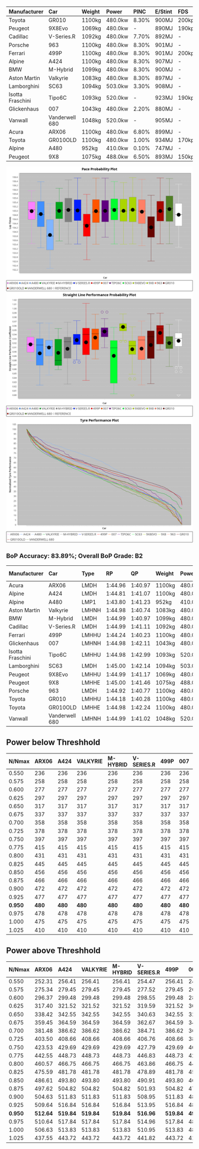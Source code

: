 | Manufacturer     | Car            | Weight | Power   | PINC    | E/Stint | FDS     |
|:-|:-|:-|:-|:-|:-|:-|
| Toyota           | GR010          | 1100kg | 480.0kw | 8.30%   | 900MJ   | 200kph  |
| Peugeot          | 9X8Evo         | 1069kg | 480.0kw |    -    | 890MJ   | 190kph  |
| Cadillac         | V-Series.R     | 1092kg | 480.0kw | 7.70%   | 892MJ   |    -    |
| Porsche          | 963            | 1100kg | 480.0kw | 8.30%   | 901MJ   |    -    |
| Ferrari          | 499P           | 1100kg | 480.0kw | 8.30%   | 901MJ   | 200kph  |
| Alpine           | A424           | 1100kg | 480.0kw | 8.30%   | 907MJ   |    -    |
| BMW              | M-Hybrid       | 1099kg | 480.0kw | 8.30%   | 900MJ   |    -    |
| Aston Martin     | Valkyrie       | 1083kg | 480.0kw | 8.30%   | 897MJ   |    -    |
| Lamborghini      | SC63           | 1094kg | 503.0kw | 3.30%   | 908MJ   |    -    |
| Isotta Fraschini | Tipo6C         | 1093kg | 520.0kw |    -    | 923MJ   | 190kph  |
| Glickenhaus      | 007            | 1043kg | 480.0kw | 2.20%   | 880MJ   |    -    |
| Vanwall          | Vanderwell 680 | 1048kg | 520.0kw |    -    | 905MJ   |    -    |
| Acura            | ARX06          | 1100kg | 480.0kw | 6.80%   | 899MJ   |    -    |
| Toyota           | GR010OLD       | 1100kg | 480.0kw | 1.00%   | 934MJ   | 170kph  |
| Alpine           | A480           | 952kg  | 410.0kw | 0.10%   | 747MJ   |    -    |
| Peugeot          | 9X8            | 1075kg | 488.0kw | 6.50%   | 893MJ   | 150kph  |

![PACECHART](./IMG/AUTO.png)
![STRAIGHTLINEPERFORMANCECHART](./IMG/AUTO_sp.png)
![TYREPERFORMANCECHART](./IMG/AUTO_tw.png)

### BoP Accuracy: 83.89%; Overall BoP Grade: B2
| Manufacturer     | Car            | Type  | RP      | QP      | Weight | Power¹  | Threshhold | PINC    | Power²   | E/Stint | AVG Vmax  | FDS     | RDLC | L/Stint | BOP-Grade | Model Accuracy | Model Points | Match%  | SimDiff |
|:-|:-|:-|:-|:-|:-|:-|:-|:-|:-|:-|:-|:-|:-|:-|:-|:-|:-|:-|:-|
| Acura            | ARX06          | LMDH  | 1:44.96 | 1:40.97 | 1100kg | 480.0kw | 210.0kph   | 6.80%   | 512.60kw |  899MJ  | 301.22kph |    -    | 0.98 | 33      | +B2       | 100.00%        | 996          | 83.88%  | #       |
| Alpine           | A424           | LMDH  | 1:44.81 | 1:41.07 | 1100kg | 480.0kw | 210.0kph   | 8.30%   | 519.80kw |  907MJ  | 298.35kph |    -    | 0.98 | 33      | ~A1       | 96.10%         | 2390         | 97.55%  | +0.55   |
| Alpine           | A480           | LMP1  | 1:43.80 | 1:41.23 |  952kg | 410.0kw | 210.0kph   | 0.10%   | 410.40kw |  747MJ  | 298.56kph |    -    | 0.98 | 31      | -E2       | 95.62%         | 1701         | 50.66%  | #       |
| Aston Martin     | Valkyrie       | LMHNH | 1:44.98 | 1:40.74 | 1083kg | 480.0kw | 210.0kph   | 8.30%   | 519.80kw |  897MJ  | 299.37kph |    -    | 1.00 | 33      | +C2       | 100.00%        | 466          | 74.44%  | +0.71   |
| BMW              | M-Hybrid       | LMDH  | 1:44.99 | 1:40.97 | 1099kg | 480.0kw | 210.0kph   | 8.30%   | 519.80kw |  900MJ  | 300.12kph |    -    | 0.98 | 33      | ~A1       | 100.00%        | 3339         | 96.32%  | +0.53   |
| Cadillac         | V-Series.R     | LMDH  | 1:44.99 | 1:41.11 | 1092kg | 480.0kw | 210.0kph   | 7.70%   | 517.00kw |  892MJ  | 302.09kph |    -    | 0.99 | 33      | +A2       | 99.56%         | 5841         | 90.16%  | +0.98   |
| Ferrari          | 499P           | LMHHU | 1:44.24 | 1:40.23 | 1100kg | 480.0kw | 210.0kph   | 8.30%   | 519.80kw |  901MJ  | 302.56kph | 200kph  | 1.01 | 33      | -C2       | 99.57%         | 7417         | 72.74%  | +0.76   |
| Glickenhaus      | 007            | LMHNH | 1:44.98 | 1:42.11 | 1043kg | 480.0kw | 210.0kph   | 2.20%   | 490.60kw |  880MJ  | 304.93kph |    -    | 0.96 | 33      | +B1       | 93.90%         | 2170         | 89.81%  | #       |
| Isotta Fraschini | Tipo6C         | LMHHU | 1:44.98 | 1:42.99 | 1093kg | 520.0kw | 210.0kph   |    -    | 520.00kw |  923MJ  | 304.95kph | 190kph  | 1.02 | 33      | +C2       | 100.00%        | 132          | 73.10%  | -0.41   |
| Lamborghini      | SC63           | LMDH  | 1:45.00 | 1:42.14 | 1094kg | 503.0kw | 210.0kph   | 3.30%   | 519.60kw |  908MJ  | 298.34kph |    -    | 1.01 | 33      | +A2       | 100.00%        | 784          | 93.38%  | -0.69   |
| Peugeot          | 9X8Evo         | LMHHU | 1:44.99 | 1:41.17 | 1069kg | 480.0kw | 210.0kph   |    -    | 480.00kw |  890MJ  | 306.11kph | 190kph  | 0.99 | 33      | +B2       | 100.00%        | 1891         | 81.84%  | +1.08   |
| Peugeot          | 9X8            | LMHHE | 1:45.00 | 1:41.46 | 1075kg | 488.0kw | 210.0kph   | 6.50%   | 519.70kw |  893MJ  | 299.90kph | 150kph  | 1.01 | 33      | +A2       | 99.96%         | 4579         | 90.55%  | -0.23   |
| Porsche          | 963            | LMDH  | 1:44.92 | 1:40.77 | 1100kg | 480.0kw | 210.0kph   | 8.30%   | 519.80kw |  901MJ  | 300.15kph |    -    | 0.98 | 33      | ~A1       | 98.39%         | 16118        | 100.00% | +0.37   |
| Toyota           | GR010          | LMHHU | 1:44.18 | 1:40.28 | 1100kg | 480.0kw | 210.0kph   | 8.30%   | 519.80kw |  900MJ  | 301.54kph | 200kph  | 1.01 | 33      | -D1       | 99.90%         | 5196         | 69.79%  | +0.72   |
| Toyota           | GR010OLD       | LMHHE | 1:44.98 | 1:42.24 | 1100kg | 480.0kw | 210.0kph   | 1.00%   | 484.80kw |  934MJ  | 303.27kph | 170kph  | 1.00 | 33      | +C1       | 97.31%         | 905          | 77.98%  | #       |
| Vanwall          | Vanderwell 680 | LMHNH | 1:44.99 | 1:41.02 | 1048kg | 520.0kw | 0.0kph     |    -    | 520.00kw |  905MJ  | 306.12kph |    -    | 1.00 | 33      | ~A1       | 98.91%         | 543          | 100.00% | #       |

## Power below Threshhold
| N/Nmax    | ARX06   | A424    | VALKYRIE | M-HYBRID | V-SERIES.R | 499P    | 007     | TIPO6C  | SC63    | 9X8EVO  | 9X8     | 963     | GR010   | GR010OLD | VANDERWELL 680 | ​     | RPM      | A480       |
|:-|:-|:-|:-|:-|:-|:-|:-|:-|:-|:-|:-|:-|:-|:-|:-|:-|:-|:-|
|  0.550    |  236    |  236    |  236     |  236     |  236       |  236    |  236    |  256    |  248    |  236    |  240    |  236    |  236    |  236     |  256           |  ​    |   --     |   -        |
|  0.575    |  258    |  258    |  258     |  258     |  258       |  258    |  258    |  279    |  271    |  258    |  262    |  258    |  258    |  258     |  279           |  ​    |   --     |   -        |
|  0.600    |  277    |  277    |  277     |  277     |  277       |  277    |  277    |  300    |  291    |  277    |  282    |  277    |  277    |  277     |  300           |  ​    |   --     |   -        |
|  0.625    |  297    |  297    |  297     |  297     |  297       |  297    |  297    |  322    |  311    |  297    |  302    |  297    |  297    |  297     |  322           |  ​    |   --     |   -        |
|  0.650    |  317    |  317    |  317     |  317     |  317       |  317    |  317    |  343    |  332    |  317    |  322    |  317    |  317    |  317     |  343           |  ​    |   --     |   -        |
|  0.675    |  337    |  337    |  337     |  337     |  337       |  337    |  337    |  365    |  353    |  337    |  343    |  337    |  337    |  337     |  365           |  ​    |   --     |   -        |
|  0.700    |  358    |  358    |  358     |  358     |  358       |  358    |  358    |  387    |  374    |  358    |  364    |  358    |  358    |  358     |  387           |  ​    |   --     |   -        |
|  0.725    |  378    |  378    |  378     |  378     |  378       |  378    |  378    |  409    |  395    |  378    |  384    |  378    |  378    |  378     |  409           |  ​    |   --     |   -        |
|  0.750    |  397    |  397    |  397     |  397     |  397       |  397    |  397    |  430    |  416    |  397    |  403    |  397    |  397    |  397     |  430           |  ​    |   --     |   -        |
|  0.775    |  415    |  415    |  415     |  415     |  415       |  415    |  415    |  449    |  435    |  415    |  422    |  415    |  415    |  415     |  449           |  ​    |  5000    |  -3213569  |
|  0.800    |  431    |  431    |  431     |  431     |  431       |  431    |  431    |  467    |  452    |  431    |  438    |  431    |  431    |  431     |  467           |  ​    |  5500    |  -3499979  |
|  0.825    |  445    |  445    |  445     |  445     |  445       |  445    |  445    |  482    |  467    |  445    |  453    |  445    |  445    |  445     |  482           |  ​    |  5999    |  -3800400  |
|  0.850    |  456    |  456    |  456     |  456     |  456       |  456    |  456    |  494    |  478    |  456    |  464    |  456    |  456    |  456     |  494           |  ​    |  6499    |  -4114832  |
|  0.875    |  466    |  466    |  466     |  466     |  466       |  466    |  466    |  505    |  488    |  466    |  474    |  466    |  466    |  466     |  505           |  ​    |  7000    |  -4443276  |
|  0.900    |  472    |  472    |  472     |  472     |  472       |  472    |  472    |  512    |  495    |  472    |  480    |  472    |  472    |  472     |  512           |  ​    |  7500    |  -4785730  |
|  0.925    |  477    |  477    |  477     |  477     |  477       |  477    |  477    |  517    |  500    |  477    |  485    |  477    |  477    |  477     |  517           |  ​    |  8000    |  407       |
| **0.950** | **480** | **480** | **480**  | **480**  | **480**    | **480** | **480** | **520** | **503** | **480** | **488** | **480** | **480** | **480**  | **520**        | **​** | **8499** | **410**    |
|  0.975    |  478    |  478    |  478     |  478     |  478       |  478    |  478    |  518    |  501    |  478    |  486    |  478    |  478    |  478     |  518           |  ​    |  9000    |  205       |
|  1.000    |  475    |  475    |  475     |  475     |  475       |  475    |  475    |  514    |  498    |  475    |  483    |  475    |  475    |  475     |  514           |  ​    |   --     |   -        |
|  1.025    |  410    |  410    |  410     |  410     |  410       |  410    |  410    |  444    |  430    |  410    |  417    |  410    |  410    |  410     |  444           |  ​    |   --     |   -        |

## Power above Threshhold
| N/Nmax    | ARX06      | A424       | VALKYRIE   | M-HYBRID   | V-SERIES.R | 499P       | 007        | TIPO6C  | SC63       | 9X8EVO  | 9X8        | 963        | GR010      | GR010OLD   | VANDERWELL 680 | ​     | RPM      | A480            |
|:-|:-|:-|:-|:-|:-|:-|:-|:-|:-|:-|:-|:-|:-|:-|:-|:-|:-|:-|
|  0.550    |  252.31    |  256.41    |  256.41    |  256.41    |  254.47    |  256.41    |  241.28    |  256    |  256.30    |  236    |  256.36    |  256.41    |  256.41    |  238.39    |  256           |  ​    |   --     |  0.00           |
|  0.575    |  275.34    |  279.45    |  279.45    |  279.45    |  277.52    |  279.45    |  264.30    |  279    |  279.32    |  258    |  279.39    |  279.45    |  279.45    |  260.43    |  279           |  ​    |   --     |  0.00           |
|  0.600    |  296.37    |  299.48    |  299.48    |  299.48    |  298.55    |  299.48    |  283.32    |  300    |  299.35    |  277    |  299.41    |  299.48    |  299.48    |  279.46    |  300           |  ​    |   --     |  0.00           |
|  0.625    |  317.40    |  321.52    |  321.52    |  321.52    |  319.59    |  321.52    |  303.35    |  322    |  321.37    |  297    |  321.45    |  321.52    |  321.52    |  299.49    |  322           |  ​    |   --     |  0.00           |
|  0.650    |  338.42    |  342.55    |  342.55    |  342.55    |  340.63    |  342.55    |  324.37    |  343    |  342.39    |  317    |  342.47    |  342.55    |  342.55    |  320.53    |  343           |  ​    |   --     |  0.00           |
|  0.675    |  359.45    |  364.59    |  364.59    |  364.59    |  362.67    |  364.59    |  344.39    |  365    |  364.42    |  337    |  364.50    |  364.59    |  364.59    |  340.56    |  365           |  ​    |   --     |  0.00           |
|  0.700    |  381.48    |  386.62    |  386.62    |  386.62    |  384.71    |  386.62    |  365.42    |  387    |  386.45    |  358    |  386.54    |  386.62    |  386.62    |  361.60    |  387           |  ​    |   --     |  0.00           |
|  0.725    |  403.50    |  408.66    |  408.66    |  408.66    |  406.76    |  408.66    |  386.44    |  409    |  408.47    |  378    |  408.57    |  408.66    |  408.66    |  381.63    |  409           |  ​    |   --     |  0.00           |
|  0.750    |  423.53    |  429.69    |  429.69    |  429.69    |  427.79    |  429.69    |  405.46    |  430    |  429.50    |  397    |  429.60    |  429.69    |  429.69    |  400.66    |  430           |  ​    |   --     |  0.00           |
|  0.775    |  442.55    |  448.73    |  448.73    |  448.73    |  446.83    |  448.73    |  424.48    |  449    |  448.52    |  415    |  448.62    |  448.73    |  448.73    |  418.69    |  449           |  ​    |  5000    |  -3,219,999.78  |
|  0.800    |  460.57    |  466.75    |  466.75    |  466.75    |  463.86    |  466.75    |  440.50    |  467    |  466.54    |  431    |  466.65    |  466.75    |  466.75    |  435.72    |  467           |  ​    |  5500    |  -3,506,982.48  |
|  0.825    |  475.59    |  481.78    |  481.78    |  481.78    |  478.89    |  481.78    |  455.52    |  482    |  481.56    |  445    |  481.67    |  481.78    |  481.78    |  449.74    |  482           |  ​    |  5999    |  -3,808,005.20  |
|  0.850    |  486.61    |  493.80    |  493.80    |  493.80    |  490.91    |  493.80    |  466.53    |  494    |  493.57    |  456    |  493.68    |  493.80    |  493.80    |  460.76    |  494           |  ​    |  6499    |  -4,123,065.95  |
|  0.875    |  497.62    |  504.82    |  504.82    |  504.82    |  501.93    |  504.82    |  476.54    |  505    |  504.58    |  466    |  504.70    |  504.82    |  504.82    |  470.78    |  505           |  ​    |  7000    |  -4,452,166.72  |
|  0.900    |  504.63    |  511.83    |  511.83    |  511.83    |  508.95    |  511.83    |  482.55    |  512    |  511.59    |  472    |  511.71    |  511.83    |  511.83    |  476.79    |  512           |  ​    |  7500    |  -4,795,306.52  |
|  0.925    |  509.64    |  516.84    |  516.84    |  516.84    |  513.95    |  516.84    |  487.56    |  517    |  516.60    |  477    |  516.72    |  516.84    |  516.84    |  481.80    |  517           |  ​    |  8000    |  408.41         |
| **0.950** | **512.64** | **519.84** | **519.84** | **519.84** | **516.96** | **519.84** | **490.56** | **520** | **519.60** | **480** | **519.72** | **519.84** | **519.84** | **484.80** | **520**        | **​** | **8499** | **410.41**      |
|  0.975    |  510.64    |  517.84    |  517.84    |  517.84    |  514.96    |  517.84    |  488.56    |  518    |  517.60    |  478    |  517.72    |  517.84    |  517.84    |  482.80    |  518           |  ​    |  9000    |  205.20         |
|  1.000    |  506.63    |  513.83    |  513.83    |  513.83    |  510.95    |  513.83    |  485.55    |  514    |  513.59    |  475    |  513.71    |  513.83    |  513.83    |  479.79    |  514           |  ​    |   --     |  0.00           |
|  1.025    |  437.55    |  443.72    |  443.72    |  443.72    |  441.82    |  443.72    |  419.48    |  444    |  443.51    |  410    |  443.61    |  443.72    |  443.72    |  413.68    |  444           |  ​    |   --     |  0.00           |

